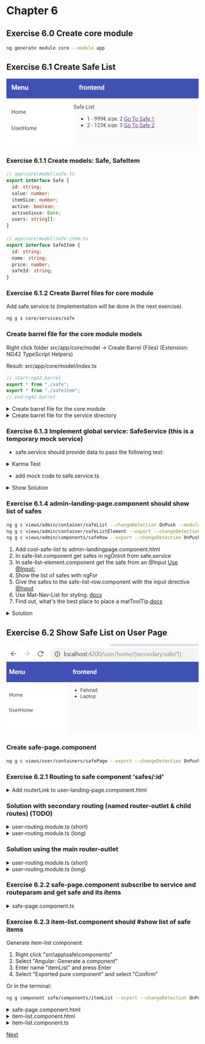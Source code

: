 # Chapter 6

## Exercise 6.0 Create core module

```bash
ng generate module core --module app
```

## Exercise 6.1 Create Safe List

![61](screenshots/61.PNG)

### Exercise 6.1.1 Create models: Safe, SafeItem

```typescript
// app\core\model\safe.ts
export interface Safe {
  id: string;
  value: number;
  itemSize: number;
  active: boolean;
  activeSince: Date;
  users: string[];
}

// app\core\model\safe-item.ts
export interface SafeItem {
  id: string;
  name: string;
  price: number;
  safeId: string;
}
```

### Exercise 6.1.2 Create Barrel files for core module

Add safe.service.ts (implementation will be done in the next exercise).

```bash
ng g s core/services/safe
```

### Create barrel file for the core module models

Right click folder src/app/core/model -> Create Barrel (Files) (Extension: NG42 TypeScript Helpers)

Result: src/app/core/model/index.ts

```typescript
// start:ng42.barrel
export * from "./safe";
export * from "./safeitem";
// end:ng42.barrel
```

<details><summary>Create barrel file for the core module</summary>

Right click folder src/app/core -> Create Barrel (Directories) (Extension: NG42 TypeScript Helpers)

Result: src/app/core/index.ts

```typescript
// start:ng42.barrel
export * from "./model";
export * from "./services";
// end:ng42.barrel
```

</details>

<details><summary>Create barrel file for the service directory</summary>

Right click folder src/app/core -> Create Barrel (Files) (Extension: NG42 TypeScript Helpers)

Result: src/app/core/services/index.ts

```typescript
// start:ng42.barrel
export * from "./safe.service";
// end:ng42.barrel
```

</details>

### Exercise 6.1.3 Implement global service: SafeService (this is a temporary mock service)

- safe.service should provide data to pass the following test:

<details>
<summary>Karma Test</summary>

```typescript
import { TestBed } from "@angular/core/testing";

import { SafeService } from "./safe.service";
import { filter, delay } from "rxjs/operators";

describe("SafeService", () => {
  beforeEach(() => TestBed.configureTestingModule({}));

  it("should be created", () => {
    const service: SafeService = TestBed.get(SafeService);
    expect(service).toBeTruthy();
  });
  it("test safe id 1", (done: DoneFn) => {
    const service: SafeService = TestBed.get(SafeService);
    service.getSafe("1").subscribe(safe => {
      expect(safe.active).toBe(true);
      expect(safe.activeSince).toEqual(new Date(1999, 1, 1));
      expect(safe.id).toBe("1");
      expect(safe.itemSize).toBe(2);
      expect(safe.value).toBe(999);
      expect(safe.users.length).toBe(1);
      done();
    });
  });
  it("test safe id 2", (done: DoneFn) => {
    const service: SafeService = TestBed.get(SafeService);
    service.getSafe("2").subscribe(safe => {
      expect(safe.active).toBe(true);
      expect(safe.activeSince).toEqual(new Date(2018, 12, 30));
      expect(safe.id).toBe("2");
      expect(safe.itemSize).toBe(3);
      expect(safe.value).toBe(123);
      expect(safe.users.length).toBe(3);
      done();
    });
  });
  it("test safe id 0", (done: DoneFn) => {
    const service: SafeService = TestBed.get(SafeService);
    service.getSafe("0").subscribe(safe => {
      expect(safe).toBeUndefined();
      done();
    });
  });
  it("test safe id 3", (done: DoneFn) => {
    const service: SafeService = TestBed.get(SafeService);
    service.getSafe("3").subscribe(safe => {
      expect(safe).toBeUndefined();
      done();
    });
  });

  it("test safe items for safeId: 1", (done: DoneFn) => {
    const service: SafeService = TestBed.get(SafeService);
    service
      .getItems("1")
      .pipe(filter(Boolean))
      .subscribe(items => {
        expect(items.length).toBe(2);
        done();
      });
  });
  it("test safe items for safeId: 2", (done: DoneFn) => {
    const service: SafeService = TestBed.get(SafeService);
    service
      .getItems("2")
      .pipe(filter(Boolean))
      .subscribe(items => {
        expect(items.length).toBe(3);
        done();
      });
  });
  it("test safe items for invalid id", (done: DoneFn) => {
    const service: SafeService = TestBed.get(SafeService);
    service
      .getItems("12342453452343638234")
      .pipe(delay(2100))
      .subscribe(items => {
        expect(items).toBeNull();
        done();
      });
  });
  it("test safes", (done: DoneFn) => {
    const service: SafeService = TestBed.get(SafeService);
    service
      .getSafes()
      .pipe(delay(2100))
      .subscribe(safes => {
        expect(safes.length).toEqual(2);
        done();
      });
  });
});
```

</details>

- add mock code to safe.service.ts

<details>
<summary>Show Solution</summary>

```typescript
import { Injectable } from "@angular/core";
import { Safe, SafeItem } from "../model";
import { Observable, Subject, BehaviorSubject, AsyncSubject } from "rxjs";
import { map } from "rxjs/operators";

@Injectable({
  providedIn: "root"
})
export class SafeService {
  // private currentSafe: Subject<Safe> = new Subject<Safe>();
  private safes: BehaviorSubject<Safe[]> = new BehaviorSubject<Safe[]>([]);
  private items: Map<string, AsyncSubject<SafeItem[]>> = new Map<
    string,
    AsyncSubject<SafeItem[]>
  >();

  getSafe(safeId: string): Observable<Safe> {
    return this.safes
      .asObservable()
      .pipe(map((safes1: Safe[]) => safes1.find(safe => safe.id === safeId)));
  }

  getSafes(): Observable<Safe[]> {
    return this.safes.asObservable();
  }

  getItems(safeId: string): Observable<SafeItem[]> {
    if (!this.items.has(safeId)) {
      this.items.set(safeId, new AsyncSubject<SafeItem[]>());
      setTimeout(() => {
        if (safeId === "1") {
          this.items
            .get(safeId)
            .next([
              { id: "1", name: "Fahrrad", price: 55.5 },
              { id: "2", name: "Laptop", price: 999.99 }
            ] as SafeItem[]);
        } else if (safeId === "2") {
          this.items
            .get(safeId)
            .next([
              { id: "3", name: "Taschenrechner", price: 123.5 },
              { id: "4", name: "Sonnenbrille", price: 345 },
              { id: "5", name: "Brille", price: 567 }
            ] as SafeItem[]);
        } else {
          this.items.get(safeId).next(null);
        }
        this.items.get(safeId).complete();
      }, 2000);
    }

    return this.items.get(safeId).asObservable();
  }

  constructor() {
    this.safes.next([
      {
        id: "1",
        value: 999,
        itemSize: 2,
        users: ["111"],
        active: true,
        activeSince: new Date(1999, 1, 1)
      },
      {
        id: "2",
        value: 123,
        itemSize: 3,
        users: ["17", "19", "25"],
        active: true,
        activeSince: new Date(2018, 12, 30)
      }
    ] as Safe[]);
  }
}
```

There is a tslint quotemark error. Format your code with Shift+Alt+F and Prettier will fix this error

</details>

### Exercise 6.1.4 admin-landing-page.component should show list of safes

```bash
ng g c views/admin/container/safeList --changeDetection OnPush --module views/admin
ng g c views/admin/container/safeListElement --export --changeDetection OnPush --module views/admin
ng g c views/admin/components/safeRow --export --changeDetection OnPush --module views/admin
```

1. Add cool-safe-list to admin-landingpage.component.html
2. In safe-list.component get safes in ngOnInit from safe.service
3. In safe-list-element.component get the safe from an @Input [Use @Input:](https://angular.io/api/core/Input)
4. Show the list of safes with ngFor
5. Give the safes to the safe-list-row.component with the input directive [@Input](https://angular.io/api/core/Input)
6. Use Mat-Nav-List for styling. [docs](https://material.angular.io/components/list/overview)
7. Find out, what's the best place to place a matToolTip.[docs](https://material.angular.io/components/tooltip/overview)

<details><summary>Solution</summary>

admin-landing-page.component.html

```html
<cool-header-with-sidenav>
  <ng-container navlist>
    <mat-nav-list>
      <a mat-list-item routerLink="/home" routerLinkActive="active"
        >Back to home</a
      >
    </mat-nav-list>
  </ng-container>
  <div body>
    <cool-safe-list></cool-safe-list>
  </div>
</cool-header-with-sidenav>
```

- safe-list.component.html

```html
<mat-nav-list>
  <h3 mat-subheader>Safes</h3>
  <cool-safe-list-element
    *ngFor="let safe of (safes$ | async)"
    [matTooltip]="safe.id"
    [safe]="safe"
  ></cool-safe-list-element>
</mat-nav-list>
```

- safe-list-element.component.html

```html
<cool-safe-row [matTooltip]="safe.id" [safe]="safe"> </cool-safe-row>
```

- safe-row.component.html

```html
<mat-list-item>
  <mat-icon mat-list-icon *ngIf="safe?.itemSize > 0; else empty">
    work
  </mat-icon>
  <ng-template #empty
    ><mat-icon mat-list-icon>work_outline</mat-icon></ng-template
  >
  <p mat-line>{{ safe?.value }}€</p>
  <p mat-line>size: {{ safe?.itemSize }}</p>
</mat-list-item>
```

</details>

## Exercise 6.2 Show Safe List on User Page

![62](screenshots/62.PNG)

### Create safe-page.component

```bash
ng g c views/user/containers/safePage --export --changeDetection OnPush --module user
```

### Exercise 6.2.1 Routing to safe component 'safes/:id'

<details><summary>Add routerLink to user-landing-page.component.html</summary>

```html
<cool-header-with-sidenav>
  <ng-container navlist>
    <mat-nav-list>
      <a mat-list-item routerLink="/home" routerLinkActive="active">Home</a>
      <mat-divider></mat-divider>
      <ng-container *ngIf="(safeId$ | async) as safeId">
        <a [routerLink]="'safes/' + safeId" mat-list-item *ngIf="safeId">
          <mat-icon mat-list-icon>work_outline</mat-icon>
          <p mat-line>Your Safe</p>
        </a>
      </ng-container>
    </mat-nav-list>
  </ng-container>
  <!-- Content Start -->
  <ng-container body>
    <p>Welcome to Cool Safe App Mr Holmes.</p>
  </ng-container>
  <!-- Content End -->
</cool-header-with-sidenav>
```

```typescript
safeId$: Observable<string>;

constructor() {
  this.safeId$ = of('1');
}
```

</details>

### Solution with secondary routing (named router-outlet & child routes) (TODO)

<details><summary>user-routing.module.ts (short)</summary>

```typescript
...
{
path: 'safes/:id',
component: SafeComponent,
outlet: 'secondary',
},
...
```

</details>

<details><summary>user-routing.module.ts (long)</summary>

```typescript
import { NgModule } from "@angular/core";
import { Routes, RouterModule } from "@angular/router";
import { UserComponent } from "./user/user.component";
import { SafeComponent } from "./containers/safe/safe.component";
import { UserHomeComponent } from "./components/userhome/userhome.component";

const routes: Routes = [
  {
    path: "home",
    component: UserComponent,
    children: [
      {
        path: "safes/:id",
        component: SafeComponent,
        outlet: "secondary"
      },
      {
        path: "",
        component: UserHomeComponent,
        outlet: "secondary"
      }
    ]
  },
  {
    path: "",
    redirectTo: "home"
  }
];

@NgModule({
  imports: [RouterModule.forChild(routes)],
  exports: [RouterModule]
})
export class UserRoutingModule {}
```

</details>

### Solution using the main router-outlet

<details><summary>user-routing.module.ts (short)</summary>

```typescript
...
{
  path: 'safes/:id',
  component: SafeComponent,
},
...
```

</details>

<details><summary>user-routing.module.ts (long)</summary>

```typescript
const routes: Routes = [
  {
    path: "",
    component: UserLandingPageComponent
  },
  {
    path: "safes/:id",
    component: SafePageComponent
  }
];
```

</details>

### Exercise 6.2.2 safe-page.component subscribe to service and routeparam and get safe and its items

<details><summary>safe-page.component.ts</summary>

```typescript
import { Component, OnInit, ChangeDetectionStrategy } from '@angular/core';
import { ActivatedRoute, ParamMap } from '@angular/router';
import { switchMap } from 'rxjs/operators';
import { Observable } from 'rxjs';
import { Safe, SafeItem } from '~core/model';
import { SafeService } from '~core/services';

@Component({
  templateUrl: './safe-page.component.html',
  styleUrls: ['./safe-page.component.scss'],
  changeDetection: ChangeDetectionStrategy.OnPush,
})
export class SafePageComponent implements OnInit {
  safe$: Observable<Safe>;
  items$: Observable<SafeItem[]>;

  constructor(private activatedRoute: ActivatedRoute, private service: SafeService) {}

  ngOnInit() {
    this.safe$ = this.activatedRoute.paramMap.pipe(
      switchMap((params: ParamMap) => this.service.getSafe(params.get('id'))),
    );
    this.items$ = this.safe$.pipe(switchMap((safe: Safe) => this.service.getItems(safe.id)));
  }
}

```

</details>

### Exercise 6.2.3 item-list.component should #show list of safe items

Generate item-list component:

1. Right click "src\app\safe\components"
2. Select "Angular: Generate a component"
3. Enter name "itemList" and press Enter
4. Select "Exported pure component" and select "Confirm"

Or in the terminal:

```bash
ng g component safe/components/itemList --export --changeDetection OnPush
```

<details><summary>safe-page.component.html</summary>

```html
<cool-header-with-sidenav>
  <ng-container navlist>
    <mat-nav-list>
      <a mat-list-item routerLink="/home">Home</a>
      <mat-divider></mat-divider>
      <a mat-list-item routerLink="/user">Back</a>
    </mat-nav-list>
  </ng-container>
  <!-- Content Start -->
  <ng-container body>
    <cool-item-list [items]="items$ | async"></cool-item-list>
  </ng-container>
  <!-- Content End -->
</cool-header-with-sidenav>
```

</details>

<details><summary>item-list.component.html</summary>

```html
<h4 mat-subheader>Items</h4>
<mat-list *ngIf="items">
  <mat-list-item *ngFor="let item of items">
    <p matLine>{{ item?.name }}</p>
    <p matLine>{{ item?.price }}€</p>
  </mat-list-item>
</mat-list>
```

</details>
<details><summary>item-list.component.ts</summary>
Add an Input

```typescript
import {
  Component,
  OnInit,
  ChangeDetectionStrategy,
  Input
} from "@angular/core";
import { SafeItem } from "src/app/core/model";

@Component({
  selector: "cool-item-list",
  templateUrl: "./item-list.component.html",
  styleUrls: ["./item-list.component.scss"],
  changeDetection: ChangeDetectionStrategy.OnPush
})
export class ItemListComponent implements OnInit {
  @Input()
  items: SafeItem[];

  constructor() {}

  ngOnInit() {}
}
```

</details>

[Next](chapter7.md)

